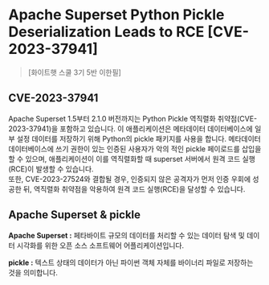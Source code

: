# Apache Superset Python Pickle Deserialization Leads to RCE [CVE-2023-37941]

> [화이트햇 스쿨 3기 5반 이한필]

## CVE-2023-37941
Apache Superset 1.5부터 2.1.0 버전까지는 Python Pickle 역직렬화 취약점(CVE-2023-37941)을 포함하고 있습니다. 이 애플리케이션은 메타데이터 데이터베이스에 일부 설정 데이터를 저장하기 위해 Python의 pickle 패키지를 사용을 합니다. 메타데이터 데이터베이스에 쓰기 권한이 있는 인증된 사용자가 악의 적인 pickle 페이로드를 삽입을 할 수 있으며, 애플리케이션이 이를 역직렬화할 때 superset 서버에서 원격 코드 실행(RCE)이 발생할 수 있습니다.  
또한, CVE-2023-27524와 결합될 경우, 인증되지 않은 공격자가 먼저 인증 우회에 성공한 뒤, 역직렬화 취약점을 악용하여 원격 코드 실행(RCE)을 달성할 수 있습니다.

## Apache Superset & pickle
**Apache Superset :** 페타바이트 규모의 데이터를 처리할 수 있는 데이터 탐색 및 데이터 시각화를 위한 오픈 소스 소프트웨어 어플리케이션입니다.  

**pickle :** 텍스트 상태의 데이터가 아닌 파이썬 객체 자체를 바이너리 파일로 저장하는 것을 의미합니다.

